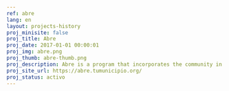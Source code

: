 ```yaml
---
ref: abre
lang: en
layout: projects-history
proj_minisite: false
proj_title: Abre
proj_date: 2017-01-01 00:00:01
proj_img: abre.png
proj_thumb: abre-thumb.png
proj_description: Abre is a program that incorporates the community in the creation, design, implementation and monitoring of local policies, through on-site and digital participatory methodologies.
proj_site_url: https://abre.tumunicipio.org/
proj_status: activo
---
```

